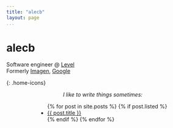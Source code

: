 ```yaml
---
title: "alecb"
layout: page
...
```


# alecb

Software engineer @ [Level](https://level.com)  
Formerly [Imagen](https://imagen.ai), [Google](https://google.com/about)

<a href="mailto:hi@alecb.me"><i class="fas fa-envelope"></i></a>
<a href="https://www.linkedin.com/in/alecbenzer"><i class="fab fa-linkedin"></i></a>
<a href="https://news.ycombinator.com/user?id=alecbenzer"><i class="fab fa-hacker-news"></i></a>
<a href="https://instagram.com/martinkittynyc"><i class="fas fa-cat"></i></a>
<a href="/feed.xml"><i class="fas fa-rss"></i></a>
{: .home-icons}

<div style="text-align: center">
    <em>I like to write things sometimes:</em>
    <ul class="fa-ul" style="display: inline-block; text-align: left">
        {% for post in site.posts %}
            {% if post.listed %}
                <li><a href="{{ post.url }}"><span class="fa-li"><i class="fas fa-angle-double-right"></i></span>{{ post.title }}</a></li>
            {% endif %}
        {% endfor %}
    </ul>
</div>
